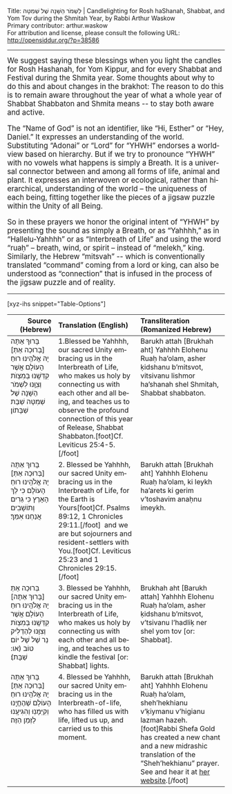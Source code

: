 <html>
<head></head>
<body>
Title: לִשְׁמֹר הַשָּׁנָה שֶׁל שְׁמִטָּה | Candlelighting for Rosh haShanah, Shabbat, and Yom Tov during the Shmitah Year, by Rabbi Arthur Waskow<br />
Primary contributor: arthur.waskow<br />
For attribution and license, please consult the following URL: <a href="http://opensiddur.org/?p=38586">http://opensiddur.org/?p=38586</a>
<p />
<hr />

<div class="english" lang="en" style="font-size: 1.2em;">
We suggest saying these blessings when you light the candles for Rosh Hashanah, for Yom Kippur, and for every Shabbat and Festival during the Shmita year. Some thoughts about why to do this and about changes in the brakhot: The reason to do this is to remain aware throughout the year of what a whole year of Shabbat Shabbaton and Shmita means --  to stay both aware and active.

The “Name of God” is not an identifier, like “Hi, Esther” or “Hey, Daniel.” It expresses an understanding of the world. Substituting “Adonai” or “Lord” for “YHWH”  endorses a worldview based on hierarchy.  But if we try to pronounce “YHWH” with no vowels what happens is simply a Breath. It is a universal connector between and among all forms of life, animal and plant. It expresses an interwoven or ecological,  rather than hierarchical, understanding of the world – the uniqueness of each being, fitting together like the pieces of a jigsaw puzzle within the Unity of all Being.

So in these prayers we honor the original intent of “YHWH” by presenting the sound as simply a Breath, or as “Yahhhh,” as in “Hallelu-Yahhhh” or as “Interbreath of Life”  and using the word “ruaḥ” – breath, wind, or spirit – instead of “melekh,” king. Similarly, the Hebrew “mitsvah” --  which is conventionally translated “command” coming from a lord or king, can also be understood as “connection” that is infused in the process of the jigsaw puzzle and of reality.
</div>

<hr />

[xyz-ihs snippet="Table-Options"]<table style="margin-left: auto; margin-right: auto;" class="draggable">
<thead><tr><th id="x" style="text-align: right;">Source (Hebrew)</th><th style="text-align: left;">Translation (English)</th><th style="text-align: left;">Transliteration (Romanized Hebrew)</th></tr></thead>
<tbody>
<tr><td style="vertical-align:top;">
<div class="liturgy" lang="he">
בָּרוּךְ אַתָּה [בְּרוּכַה אַתְּ] יָהּ
אֱלֹהֵֽינוּ רוּחַ הָעוֹלָם
אֲשֶׁר קִדְּשָֽׁנוּ בְּמִצְוֺת
וְצִוָּֽנוּ לִשְׁמֹר הַשָּׁנָה שֶׁל שְׁמִטָּה 
שַׁבַּת שַׁבָּתוֹן׃
</div></td>

<td style="vertical-align:top;">
<div class="english" lang="en" style="text-align: left;">
1.Blessed be Yahhhh, 
our sacred Unity embracing us in the Interbreath of Life, 
who makes us holy by connecting us with each other and all being, 
and teaches us to observe the profound connection of this year of Release, Shabbat Shabbaton.[foot]Cf. Leviticus 25:4-5.[/foot] 
</div></td>

<td style="vertical-align:top;">
<div class="romanized-transliteration" lang="he" style="text-align: left;">
Barukh attah [Brukhah aht] Yahhhh 
Elohenu Ruaḥ ha’olam, 
asher ḳidshanu b’mitsvot, 
vitsivanu lishmor ha’shanah shel Shmitah, 
Shabbat shabbaton.
</div></td></tr>


<tr><td style="vertical-align:top;">
<div class="liturgy" lang="he">
בָּרוּךְ אַתָּה [בְּרוּכַה אַתְּ] יָהּ
אֱלֹהֵֽינוּ רוּחַ הָעוֹלָם
כִּי לֵךְ הָאָרֶץ
כִּי גֵּרִים וְתוֹשָׁבִים אֲנַחְנוּ אִמֵּךְ׃
</div></td>

<td style="vertical-align:top;">
<div class="english" lang="en" style="text-align: left;">
2. Blessed be Yahhhh, 
our sacred Unity embracing us in the Interbreath of Life, 
for the Earth is Yours[foot]Cf. Psalms 89:12, 1 Chronicles 29:11.[/foot]&nbsp;
and we are but sojourners and resident-settlers with You.[foot]Cf. Leviticus 25:23 and 1 Chronicles 29:15.[/foot]
</div></td>

<td style="vertical-align:top;">
<div class="romanized-transliteration" lang="he" style="text-align: left;">
Barukh attah [Brukhah aht] Yahhhh  
Elohenu Ruaḥ ha’olam, 
ki leykh ha’arets 
ki gerim v’toshavim anaḥnu imeykh.
</div></td></tr>


<tr><td style="vertical-align:top;">
<div class="liturgy" lang="he">
בְּרוּכַה אַתְּ [בָּרוּךְ אַתָּה] יָהּ
אֱלֹהֵֽינוּ רוּחַ הָעוֹלָם
אֲשֶׁר קִדְּשָֽׁנוּ בְּמִצְוֺת
וְצִוָּנוּ לְהַדְלִיק נֵר שֶׁל שֶׁל יוֹם טוֹב (<span class="instruction">או:</span> שַׁבָּת)׃
</div></td>

<td style="vertical-align:top;">
<div class="english" lang="en" style="text-align: left;">
3. Blessed be Yahhhh, 
our sacred Unity embracing us in the Interbreath of Life, 
who makes us holy by connecting us with each other and all being, 
and teaches us to kindle the festival [<span class="instruction">or:</span> Shabbat] lights.
</div></td>

<td style="vertical-align:top;">
<div class="romanized-transliteration" lang="he" style="text-align: left;">
Brukhah aht [Barukh attah] Yahhhh 
Elohenu Ruaḥ ha’olam, 
asher ḳidshanu b’mitsvot, 
v’tsivanu l’hadliḳ ner shel yom tov [<span class="instruction">or:</span> Shabbat]. 
</div></td></tr>


<tr><td style="vertical-align:top;">
<div class="liturgy" lang="he">
בָּרוּךְ אַתָּה [בְּרוּכַה אַתְּ] יָהּ
אֱלֹהֵֽינוּ רוּחַ הָעוֹלָם
שֶׁהֶחֱיָֽנוּ
וְקִיְּמָנֽוּ
וְהִגִּיעָֽנוּ לַזְּמַן הַזֶּה׃
</div></td>

<td style="vertical-align:top;">
<div class="english" lang="en" style="text-align: left;">
4. Blessed be Yahhhh,  
our sacred Unity embracing us in the Interbreath-of-life, 
who has filled us with life, 
lifted us up, 
and carried us to this moment. 
</div></td>

<td style="vertical-align:top;">
<div class="romanized-transliteration" lang="he" style="text-align: left;">
Barukh attah [Brukhah aht] Yahhhh 
Elohenu Ruaḥ ha’olam, 
sheh’hekhianu 
v’ḳiymanu 
v’higianu lazman hazeh.[foot]Rabbi Shefa Gold has created a new chant and a new midrashic translation of the “Sheh’hekhianu” prayer. See and hear it at <a href="https://www.rabbishefagold.com/shehechiyanu/">her website</a>.[/foot]
</div></td></tr>
</tbody></table>

</body>
</html>